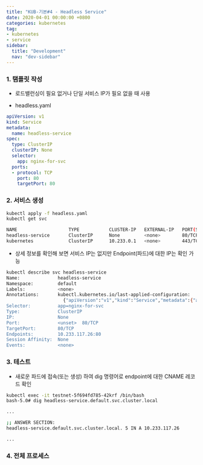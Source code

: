 ```yaml
---
title: "KUB-기본#4 - Headless Service"
date: 2020-04-01 00:00:00 +0800
categories: kubernetes
tag: 
- kubernetes
- service
sidebar:
  title: "Development"
  nav: "dev-sidebar"
---
```


### 1. 탬플릿 작성

- 로드밸런싱이 필요 없거나 단일 서비스 IP가 필요 없을 때 사용

- headless.yaml

```yaml
apiVersion: v1
kind: Service
metadata:
  name: headless-service
spec:
  type: ClusterIP
  clusterIP: None
  selector:
    app: nginx-for-svc
  ports:
  - protocol: TCP
    port: 80
    targetPort: 80
```

### 2. 서비스 생성 

```sh 
kubectl apply -f headless.yaml
kubectl get svc

NAME                   TYPE           CLUSTER-IP   EXTERNAL-IP   PORT(S)   AGE
headless-service       ClusterIP      None         <none>        80/TCP    6s
kubernetes             ClusterIP      10.233.0.1   <none>        443/TCP   5h10m
```

- 상세 정보를 확인해 보면 서비스 IP는 없지만 Endpoint(파드)에 대한 IP는 확인 가능

```sh 
kubectl describe svc headless-service
Name:              headless-service
Namespace:         default
Labels:            <none>
Annotations:       kubectl.kubernetes.io/last-applied-configuration:
                     {"apiVersion":"v1","kind":"Service","metadata":{"annotations":{},"name":"headless-service","namespace":"default"},"spec":{"clusterIP":"Non...
Selector:          app=nginx-for-svc
Type:              ClusterIP
IP:                None
Port:              <unset>  80/TCP
TargetPort:        80/TCP
Endpoints:         10.233.117.26:80
Session Affinity:  None
Events:            <none>
```

### 3. 테스트 

- 새로운 파드에 접속(또는 생성) 하여 dig 명령어로 endpoint에 대한 CNAME 레코드 확인 

```sh 
kubectl exec -it testnet-5f694fd785-42krf /bin/bash
bash-5.0# dig headless-service.default.svc.cluster.local

...

;; ANSWER SECTION:
headless-service.default.svc.cluster.local. 5 IN A 10.233.117.26

...

```

### 4. 전체 프로세스

<script id="asciicast-qLtxwU0K4xGmzB0seumiGFI2o" src="https://asciinema.org/a/qLtxwU0K4xGmzB0seumiGFI2o.js" async></script>
